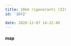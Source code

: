 ```yaml
---
title: 10km rigeneranti (Z2)
id: '1672'

date: 2020-12-07 14:22:49
---
```


<!-- ![image](/images/2021/08/20201207-activity-map_hu06740e58375cbabdc8c6109123b1292a_78974_700x0_resize_box_3.png) -->

#### map
